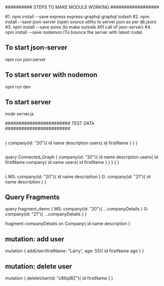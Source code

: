 ########## STEPS TO MAKE MODULE WORKING ##################

#1. npm install --save express express-graphql graphql lodash
#2. npm install --save json-server (open source utility to server json as per db.json)
#3. npm install --save axios (to make outside API call of json-server)
#4. npm install --save nodemon (To bounce the server with latest code)

## To start json-server
npm run json:server

## To start server with nodemon
npm run dev

## To start server
node server.js

######################## TEST DATA ########################
##
{
  company(id: "20"){
    id
    name
    description
    users{
      id
      firstName
    }
  }
}
##
query Connected_Graph {
  company(id: "20"){
    id
    name
    description
    users{
      id
      firstName
      company{
        id
        name
        users{
          id
          firstName
        }
      }
    }
  }
}
##
{
  MS: company(id: "20"){
    id
    name
    description
  }
  G: company(id: "21"){
    id
    name
    description
  }
}
## Query Fragments
query fragment_demo {
  MS: company(id: "20"){
    ...companyDetails
  }
  G: company(id: "21"){
    ...companyDetails
  }
}

fragment companyDetails on Company{
  id
  name
  description
}
## mutation: add user
mutation {
  addUser(firstName: "Larry", age: 55){
    id
    firstName
    age
  }
}
## mutation: delete user
mutation {
  deleteUser(id: "c86qIBZ"){
    id
    firstName
  }
}
